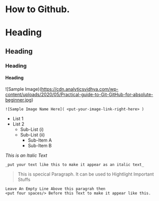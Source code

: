 # How to Github.

# Heading
## Heading
### Heading
#### Heading

![Sample Image)(https://cdn.analyticsvidhya.com/wp-content/uploads/2020/05/Practical-guide-to-Git-GitHub-for-absolute-beginner.jpg)

    ![Sample Image Name Here]( <put-your-image-link-right-here> )

* List 1
* List 2
  * Sub-List (i)
  * Sub-List (ii)
    * Sub-Item A
    * Sub-Item B

_This is an Italic Text_
   
    _put your text like this to make it appear as an italic text_

> This is specical Paragraph. It can be used to Hightlight Important Stuffs

    Leave An Empty Line Above this paragrah then
    <put four spaces/> Before this Text to make it appear like this.
    
    
    
     
     
    
